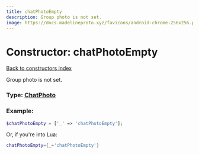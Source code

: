 ```yaml
---
title: chatPhotoEmpty
description: Group photo is not set.
image: https://docs.madelineproto.xyz/favicons/android-chrome-256x256.png
---
```

# Constructor: chatPhotoEmpty  
[Back to constructors index](index.md)



Group photo is not set.




### Type: [ChatPhoto](../types/ChatPhoto.md)


### Example:

```php
$chatPhotoEmpty = ['_' => 'chatPhotoEmpty'];
```  


Or, if you're into Lua:

```lua
chatPhotoEmpty={_='chatPhotoEmpty'}

```


